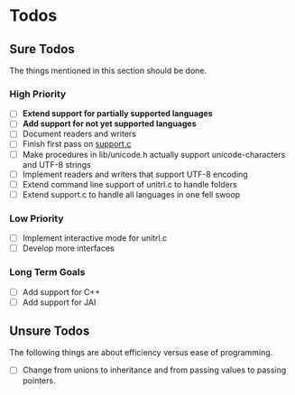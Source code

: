 # Todos

## Sure Todos

The things mentioned in this section should be done.

### High Priority

- [ ] **Extend support for partially supported languages**
- [ ] **Add support for not yet supported languages**
- [ ] Document readers and writers
- [ ] Finish first pass on [support.c](src/support.c)
- [ ] Make procedures in lib/unicode.h actually support unicode-characters and UTF-8 strings
- [ ] Implement readers and writers that support UTF-8 encoding
- [ ] Extend command line support of unitrl.c to handle folders
- [ ] Extend support.c to handle all languages in one fell swoop

### Low Priority

- [ ] Implement interactive mode for unitrl.c
- [ ] Develop more interfaces

### Long Term Goals

- [ ] Add support for C++
- [ ] Add support for JAI

## Unsure Todos

The following things are about efficiency versus ease of programming.

- [ ] Change from unions to inheritance and from passing values to passing pointers.